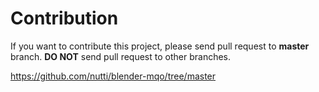 # Contribution

If you want to contribute this project, please send pull request to **master** branch.
**DO NOT** send pull request to other branches.  

https://github.com/nutti/blender-mqo/tree/master
